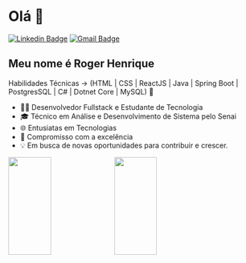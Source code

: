
<h1>Olá 👋</h1>

[![Linkedin Badge](https://img.shields.io/badge/-LinkedIn-6633cc?style=flat-square&logo=Linkedin&logoColor=white&link=https://www.linkedin.com/in/fernanda-kipper-5958a61a9/)](https://www.linkedin.com/in/roger-henrique-958587291/)
[![Gmail Badge](https://img.shields.io/badge/-rogerhenriquediegoli@gmail.com-6633cc?style=flat-square&logo=Gmail&logoColor=white&link=mailto:rogerhenriquediegoli@gmail.com)](mailto:rogerhenriquediegoli@gmail.com)


## Meu nome é Roger Henrique
Habilidades Técnicas -> (HTML | CSS | ReactJS | Java | Spring Boot | PostgresSQL | C# | Dotnet Core | MySQL) 🚀
- 👩‍💻 Desenvolvedor Fullstack e Estudante de Tecnologia
- 🎓 Técnico em Análise e Desenvolvimento de Sistema pelo Senai
- 🌐 Entusiatas em Tecnologias
- 🤝 Compromisso com a excelência
- 💡  Em busca de novas oportunidades para contribuir e crescer.

<div align="left">
  
  <img width="41%" height="195px" src="https://github-readme-stats.vercel.app/api/top-langs/?username=rogerhenriquediegoli&layout=compact&hide_border=true&title_color=8f00ff&text_color=ffffff&bg_color=0d1117" />
  <img  width="41%" height="195px" src="https://github-readme-stats-ten-gilt.vercel.app/api?username=rogerhenriquediegoli&layout=compact&hide_border=true&title_color=8f00ff&text_color=ffffff&bg_color=0d1117">
  
 </div>


